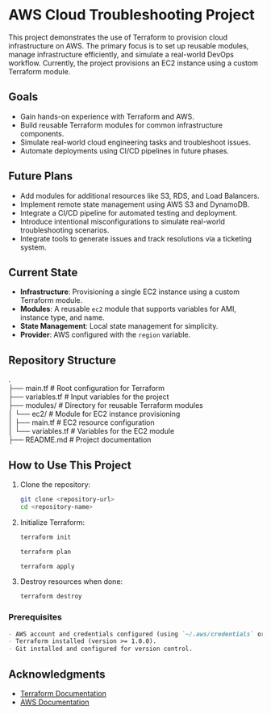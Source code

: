 # AWS Cloud Troubleshooting Project
This project demonstrates the use of Terraform to provision cloud infrastructure on AWS. The primary focus is to set up reusable modules, manage infrastructure efficiently, and simulate a real-world DevOps workflow. Currently, the project provisions an EC2 instance using a custom Terraform module.

## Goals
- Gain hands-on experience with Terraform and AWS.
- Build reusable Terraform modules for common infrastructure components.
- Simulate real-world cloud engineering tasks and troubleshoot issues.
- Automate deployments using CI/CD pipelines in future phases.

## Future Plans
- Add modules for additional resources like S3, RDS, and Load Balancers.
- Implement remote state management using AWS S3 and DynamoDB.
- Integrate a CI/CD pipeline for automated testing and deployment.
- Introduce intentional misconfigurations to simulate real-world troubleshooting scenarios.
- Integrate tools to generate issues and track resolutions via a ticketing system.

## Current State
- **Infrastructure**: Provisioning a single EC2 instance using a custom Terraform module.
- **Modules**: A reusable `ec2` module that supports variables for AMI, instance type, and name.
- **State Management**: Local state management for simplicity.
- **Provider**: AWS configured with the `region` variable.

## Repository Structure
.  
├── main.tf               # Root configuration for Terraform  
├── variables.tf          # Input variables for the project  
├── modules/              # Directory for reusable Terraform modules  
│   └── ec2/              # Module for EC2 instance provisioning  
│       ├── main.tf       # EC2 resource configuration  
│       └── variables.tf  # Variables for the EC2 module  
├── README.md             # Project documentation  

## How to Use This Project
1. Clone the repository:
   ```bash
   git clone <repository-url>
   cd <repository-name>

2. Initialize Terraform:

    ```bash
    terraform init

    terraform plan

    terraform apply

3. Destroy resources when done:

    ```bash
    terraform destroy


### Prerequisites

```markdown
- AWS account and credentials configured (using `~/.aws/credentials` or environment variables).
- Terraform installed (version >= 1.0.0).
- Git installed and configured for version control.
```


## Acknowledgments
- [Terraform Documentation](https://www.terraform.io/docs)
- [AWS Documentation](https://docs.aws.amazon.com/)
